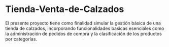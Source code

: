 # Tienda-Venta-de-Calzados
El presente proyecto tiene como finalidad simular la gestión básica de una tienda de calzados, incorporando funcionalidades basicas esenciales como la administración de pedidos de compra y la clasificación de los productos por categorías. 
